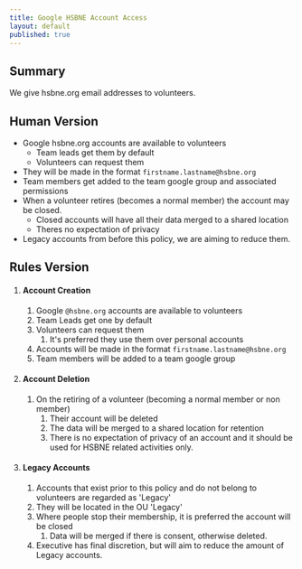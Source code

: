 ```yaml
---
title: Google HSBNE Account Access
layout: default
published: true
---
```


## Summary

We give hsbne.org email addresses to volunteers.

## Human Version

* Google hsbne.org accounts are available to volunteers
    * Team leads get them by default
    * Volunteers can request them
* They will be made in the format `firstname.lastname@hsbne.org`
* Team members get added to the team google group and associated permissions
* When a volunteer retires (becomes a normal member) the account may be closed.
    * Closed accounts will have all their data merged to a shared location
    * Theres no expectation of privacy
* Legacy accounts from before this policy, we are aiming to reduce them.

## Rules Version

1. #### Account Creation

    1. Google `@hsbne.org` accounts are available to volunteers
    2. Team Leads get one by default
    3. Volunteers can request them
        1. It's preferred they use them over personal accounts
    4. Accounts will be made in the format `firstname.lastname@hsbne.org`
    5. Team members will be added to a team google group

2. #### Account Deletion

    1. On the retiring of a volunteer (becoming a normal member or non member)
        1. Their account will be deleted
        2. The data will be merged to a shared location for retention
        3. There is no expectation of privacy of an account and it should be used for
            HSBNE related activities only.

3. #### Legacy Accounts

    1. Accounts that exist prior to this policy and do not belong to volunteers are regarded as 'Legacy'
    2. They will be located in the OU 'Legacy'
    3. Where people stop their membership, it is preferred the account will be closed
        1. Data will be merged if there is consent, otherwise deleted.
    4. Executive has final discretion, but will aim to reduce the amount of Legacy accounts.

